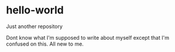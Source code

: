 # hello-world
Just another repository


Dont know what I'm supposed to write about myself except that I'm confused on this.  All new to me.
